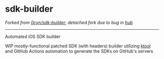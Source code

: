 # sdk-builder

_Forked from [0cyn/sdk-builder](https://github.com/0cyn/sdk-builder); detached fork due to bug in [hub](https://github.com/mislav/hub)_

----

Automated iOS SDK builder

WIP mostly-functional patched SDK (with headers) builder utilizing [ktool](https://github.com/cxnder/ktool) and GitHub Actions automation to generate the SDKs on GitHub's servers


